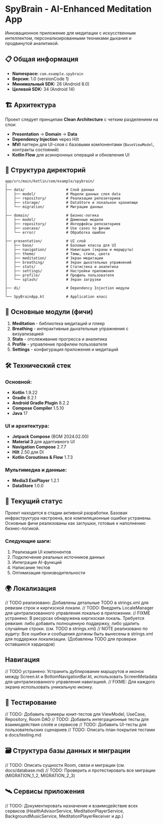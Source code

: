 # SpyBrain - AI-Enhanced Meditation App

Инновационное приложение для медитации с искусственным интеллектом, персонализированными техниками дыхания и продвинутой аналитикой.

## 📋 Общая информация

- **Namespace:** `com.example.spybrain`
- **Версия:** 1.0 (versionCode 1)
- **Минимальный SDK:** 26 (Android 8.0)
- **Целевой SDK:** 34 (Android 14)

## 🏗 Архитектура

Проект следует принципам **Clean Architecture** с четким разделением на слои:

- **Presentation** → **Domain** → **Data**
- **Dependency Injection** через Hilt
- **MVI** паттерн для UI-слоя с базовыми компонентами (`BaseViewModel`, контракты состояний)
- **Kotlin Flow** для асинхронных операций и обновления UI

## 📂 Структура директорий

```
app/src/main/kotlin/com/example/spybrain/
│
├── data/                   # Слой данных
│   ├── model/              # Модели данных слоя data
│   ├── repository/         # Реализации репозиториев
│   ├── storage/            # DataStore и локальное хранилище
│   └── migration/          # Миграции данных
│
├── domain/                 # Бизнес-логика
│   ├── model/              # Доменные модели
│   ├── repository/         # Интерфейсы репозиториев 
│   ├── usecase/            # Use cases по фичам
│   └── error/              # Обработка ошибок
│
├── presentation/           # UI слой
│   ├── base/               # Базовые классы для UI
│   ├── navigation/         # Навигация (экраны и маршруты)
│   ├── theme/              # Темы, стили, цвета
│   ├── meditation/         # Экран медитации
│   ├── breathing/          # Экран дыхательных упражнений
│   ├── stats/              # Статистика и аналитика
│   ├── settings/           # Настройки приложения
│   ├── profile/            # Профиль пользователя
│   └── splash/             # Экран загрузки
│
├── di/                     # Dependency Injection модули
│
└── SpyBrainApp.kt          # Application класс
```

## 📱 Основные модули (фичи)

1. **Meditation** - библиотека медитаций и плеер
2. **Breathing** - интерактивные дыхательные упражнения с визуализацией
3. **Stats** - отслеживание прогресса и аналитика
4. **Profile** - управление профилем пользователя
5. **Settings** - конфигурация приложения и медитаций

## 🛠 Технический стек

### Основной:
- **Kotlin** 1.9.22
- **Gradle** 8.2.1
- **Android Gradle Plugin** 8.2.2
- **Compose Compiler** 1.5.10
- **Java** 17

### UI и архитектура:
- **Jetpack Compose** (BOM 2024.02.00)
- **Material 3** для адаптивного UI
- **Navigation Compose** 2.7.7
- **Hilt** 2.50 для DI
- **Kotlin Coroutines & Flow** 1.7.3

### Мультимедиа и данные:
- **Media3 ExoPlayer** 1.2.1
- **DataStore** 1.0.0

## 🚧 Текущий статус

Проект находится в стадии активной разработки. Базовая инфраструктура настроена, все компиляционные ошибки устранены. Основные фичи реализованы как заглушки, готовые к наполнению бизнес-логикой.

### Следующие шаги:
1. Реализация UI компонентов
2. Подключение реальных источников данных
3. Интеграция AI-функций
4. Написание тестов
5. Оптимизация производительности

## 🌍 Локализация
// TODO реализовано: Добавлены детальные TODO в strings.xml для ревизии строк и киргизской локали.
// TODO: Внедрить LocaleManager для централизованного управления локалью в приложении.
// FIXME устранено: В ресурсах обнаружена киргизская локаль. Требуется ревизия: либо добавить полноценную поддержку, либо удалить случайные строки. (см. TODO в strings.xml)
// NOTE реализовано по аудиту: Все ошибки и сообщения должны быть вынесены в strings.xml для поддержки локализации. (Добавлены TODO для проверки оставшихся хардкодов)

##  Навигация
// TODO устранено: Устранить дублирование маршрутов и иконок между Screen.kt и BottomNavigationBar.kt, использовать ScreenMetadata для централизованного управления навигацией.
// FIXME: Для каждого экрана использовать уникальную иконку. 

## 🧪 Тестирование
// TODO: Добавить примеры юнит-тестов для ViewModel, UseCase, Repository, Room DAO
// TODO: Добавить интеграционные тесты для взаимодействия слоёв и сервисов
// TODO: Добавить UI-тесты для пользовательских сценариев
// TODO: Описать план покрытия тестами в docs/testing.md 

## 🗃 Структура базы данных и миграции
// TODO: Описать сущности Room, связи и миграции (см. docs/database.md)
// TODO: Проверить и протестировать все миграции (MIGRATION_1_2, MIGRATION_2_3) 

## 🛰 Сервисы приложения
// TODO: Документировать назначение и взаимодействие всех сервисов (HealthAdvisorService, MeditationPlayerService, BackgroundMusicService, MeditationPlayerReceiver и др.) 